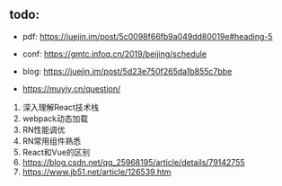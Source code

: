 ## todo:
* pdf: https://juejin.im/post/5c0098f66fb9a049dd80019e#heading-5

* conf: https://gmtc.infoq.cn/2019/beijing/schedule

* blog: https://juejin.im/post/5d23e750f265da1b855c7bbe

* https://muyiy.cn/question/

1. 深入理解React技术栈
2. webpack动态加载
3. RN性能调优
4. RN常用组件熟悉
5. React和Vue的区别
6. https://blog.csdn.net/qq_25968195/article/details/79142755
7. https://www.jb51.net/article/126539.htm